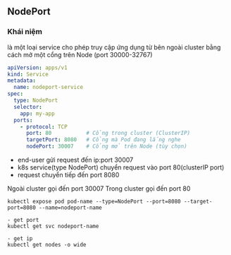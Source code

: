 ## NodePort

### Khái niệm
là một loại service cho phép truy cập ứng dụng từ bên ngoài cluster bằng cách mở  một cổng trên Node (port 30000-32767)

```yaml
apiVersion: apps/v1
kind: Service
metadata:
  name: nodeport-service
spec:
  type: NodePort
  selector:
    app: my-app
  ports:
    - protocol: TCP
      port: 80           # Cổng trong cluster (ClusterIP)
      targetPort: 8080   # Cổng mà Pod đang lắng nghe
      nodePort: 30007    # Cổng mở trên Node (tùy chọn)
```
+ end-user gửi request đến ip:port 30007
+ k8s service(type NodePort) chuyển request vào port 80(clusterIP port)
+ request chuyển tiếp đến port 8080

Ngoài cluster gọi đến port 30007
Trong cluster gọi đến port 80

```
kubectl expose pod pod-name --type=NodePort --port=8080 --target-port=8080 --name=nodeport-name

- get port
kubectl get svc nodeport-name

- get ip 
kubectl get nodes -o wide
```
